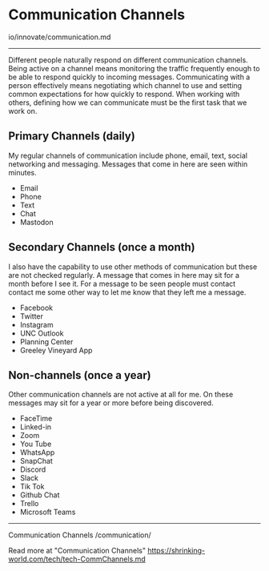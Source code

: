 # Communication Channels

io/innovate/communication.md

---

Different people naturally respond on different communication channels. Being active on a channel means monitoring the traffic frequently enough to be able to respond quickly to incoming messages. Communicating with a person effectively means negotiating which channel to use and setting common expectations for how quickly to respond. When working with others, defining how we can communicate must be the first task that we work on.


## Primary Channels (daily)

My regular channels of communication include phone, email, text, social networking and messaging. Messages that come in here are seen within minutes.

* Email
* Phone
* Text
* Chat
* Mastodon


## Secondary Channels (once a month)

I also have the capability to use other methods of communication but these are not checked regularly. A message that comes in here may sit for a month before I see it. For a message to be seen people must contact contact me some other way to let me know that they left me a message.

* Facebook
* Twitter
* Instagram
* UNC Outlook
* Planning Center
* Greeley Vineyard App


## Non-channels (once a year)

Other communication channels are not active at all for me. On these messages may sit for a year or more before being discovered.

* FaceTime
* Linked-in
* Zoom
* You Tube
* WhatsApp
* SnapChat
* Discord
* Slack
* Tik Tok
* Github Chat
* Trello
* Microsoft Teams


---

Communication Channels
/communication/

Read more at "Communication Channels"
https://shrinking-world.com/tech/tech-CommChannels.md

